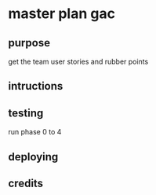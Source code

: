 # master plan gac

## purpose

get the team user stories and rubber points

## intructions

## testing

run phase 0 to 4

## deploying

## credits

